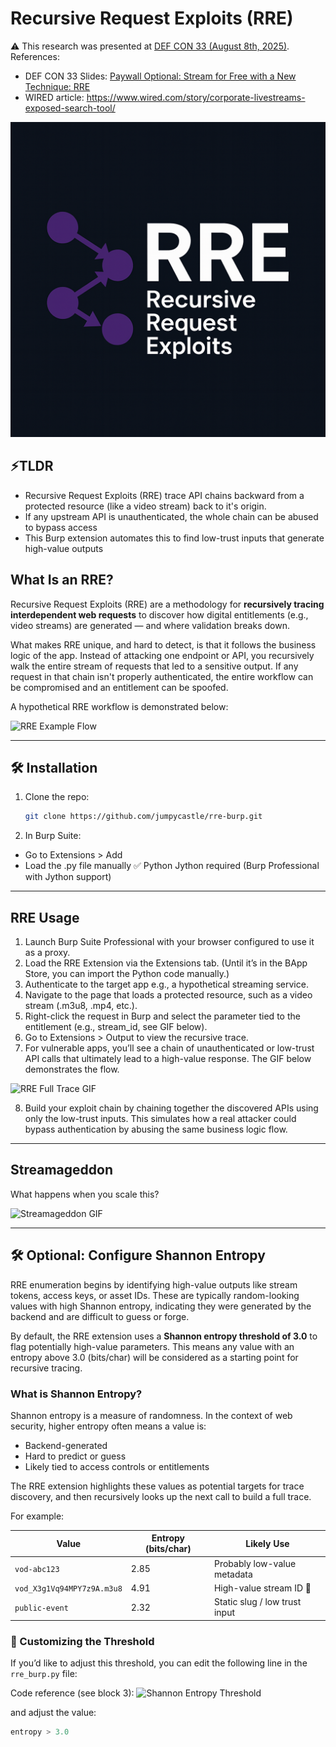 # Recursive Request Exploits (RRE)

⚠️ This research was presented at [DEF CON 33 (August 8th, 2025)](https://defcon.org/).
References: 
* DEF CON 33 Slides: [Paywall Optional: Stream for Free with a New Technique: RRE](https://media.defcon.org/DEF%20CON%2033/DEF%20CON%2033%20presentations/Farzan%20Karimi%20-%20Paywall%20Optional%20Stream%20for%20Free%20with%20a%20New%20Technique%2C%20Recursive%20Request%20Exploits%20%28RRE%29.pdf)
* WIRED article: https://www.wired.com/story/corporate-livestreams-exposed-search-tool/


![RRE Logo](media/RRE-darkmode.png)

## ⚡TLDR

* Recursive Request Exploits (RRE) trace API chains backward from a protected resource (like a video stream) back to it's origin.
* If any upstream API is unauthenticated, the whole chain can be abused to bypass access
* This Burp extension automates this to find low-trust inputs that generate high-value outputs

## What Is an RRE?

Recursive Request Exploits (RRE) are a methodology for **recursively tracing interdependent web requests** to discover how digital entitlements (e.g., video streams) are generated — and where validation breaks down.

What makes RRE unique, and hard to detect, is that it follows the business logic of the app. Instead of attacking one endpoint or API, you recursively walk the entire stream of requests that led to a sensitive output. If any request in that chain isn't properly authenticated, the entire workflow can be compromised and an entitlement can be spoofed.

A hypothetical RRE workflow is demonstrated below:

![RRE Example Flow](https://cdn-images-1.medium.com/v2/resize:fit:960/1*ZYnpI2WfqxFAcgtuq_yF6A.png)

---
## 🛠️ Installation

1. Clone the repo:
   ```bash
   git clone https://github.com/jumpycastle/rre-burp.git
   ``` 
2. In Burp Suite:
* Go to Extensions > Add
* Load the .py file manually
✅ Python Jython required (Burp Professional with Jython support)


---
## RRE Usage

1. Launch Burp Suite Professional with your browser configured to use it as a proxy.
2. Load the RRE Extension via the Extensions tab. (Until it’s in the BApp Store, you can import the Python code manually.)
3. Authenticate to the target app e.g., a hypothetical streaming service.
4. Navigate to the page that loads a protected resource, such as a video stream (.m3u8, .mp4, etc.).
5. Right-click the request in Burp and select the parameter tied to the entitlement (e.g., stream_id, see GIF below).
6. Go to Extensions > Output to view the recursive trace.
7. For vulnerable apps, you’ll see a chain of unauthenticated or low-trust API calls that ultimately lead to a high-value response. The GIF below demonstrates the flow.

![RRE Full Trace GIF](media/rre-full-trace.gif)

8. Build your exploit chain by chaining together the discovered APIs using only the low-trust inputs. This simulates how a real attacker could bypass authentication by abusing the same business logic flow.
---

## Streamageddon

What happens when you scale this?

![Streamageddon GIF](media/streamageddon.gif)

---
## 🛠 Optional: Configure Shannon Entropy

RRE enumeration begins by identifying high-value outputs like stream tokens, access keys, or asset IDs. These are typically random-looking values with high Shannon entropy, indicating they were generated by the backend and are difficult to guess or forge.

By default, the RRE extension uses a **Shannon entropy threshold of 3.0** to flag potentially high-value parameters. This means any value with an entropy above 3.0 (bits/char) will be considered as a starting point for recursive tracing.

### What is Shannon Entropy?

Shannon entropy is a measure of randomness. In the context of web security, higher entropy often means a value is:

- Backend-generated
- Hard to predict or guess
- Likely tied to access controls or entitlements

The RRE extension highlights these values as potential targets for trace discovery, and then recursively looks up the next call to build a full trace.

For example:

| Value                             | Entropy (bits/char) | Likely Use                     |
|----------------------------------|----------------------|--------------------------------|
| `vod-abc123`                     | 2.85                 | Probably low-value metadata    |
| `vod_X3g1Vq94MPY7z9A.m3u8`       | 4.91                 | High-value stream ID 🎯         |
| `public-event`                   | 2.32                 | Static slug / low trust input  |



### 🔧 Customizing the Threshold

If you’d like to adjust this threshold, you can edit the following line in the `rre_burp.py` file:

Code reference (see block 3):
![Shannon Entropy Threshold](https://cdn-images-1.medium.com/v2/resize:fit:640/1*DPK9cHcSennD01-fmELLDg.png)

and adjust the value:
```python
entropy > 3.0
```

